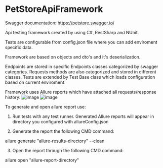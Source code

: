 # PetStoreApiFramework

Swagger documentation: https://petstore.swagger.io/

Api testing framework created by using C#, RestSharp and NUnit.

Tests are configurable from config.json file where you can add enviroment specific data.

Framework are based on objects and dto's and it's deserialization.

Endpoints are stored in specific Endpoints classes categorized by swagger categories.
Requests methods are also categorized and stored in different classes.
Tests are extended by Test Base class which loads configuration based on current enviroment.


Framework uses Allure reports which have attached all requests/response history:
![image](https://user-images.githubusercontent.com/46795587/184531262-c9b72ea9-3dcd-4881-8f21-5c4903540365.png)
![image](https://user-images.githubusercontent.com/46795587/184531286-cee4fa26-4e67-4572-9e90-d0b5922827ea.png)

To generate and open allure report use:
1. Run tests with any test runner. Generated Allure reports will appear in directory you configured with allureConfig.json

2. Generate the report the following CMD command:

allure generate "allure-results-directory" --clean

3. Open the report through the following CMD command:

allure open "allure-report-directory"
